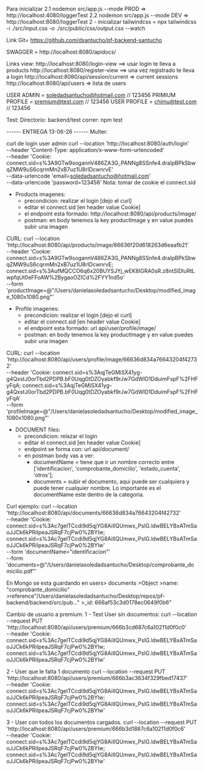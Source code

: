 Para inicializar 
2.1 nodemon src/app.js --mode PROD => http://localhost:4080/loggerTest
2.2 nodemon src/app.js --mode DEV  => http://localhost:8080/loggerTest
2 - inicializar tailwindcss = npx tailwindcss -i ./src/input.css -o ./src/public/css/output.css --watch


Link Git= https://github.com/dsantucho/pf-backend-santucho

SWAGGER = http://localhost:8080/apidocs/


Links view:
http://localhost:8080/login-view ==> usar login te lleva a products
http://localhost:8080/register-view ==> una vez registrado te lleva a login
http://localhost:8080/api/session/current => current sessions
http://localhost:8080/api/users => lista de users

USER ADMIN = soledadsantucho@hotmail.com // 123456
PRIMIUM PROFILE = premium@test.com // 123456
USER PROFILE = chimu@test.com // 123456

Test: 
Directorio: backend/test
correr: npm test

------ ENTREGA 13-06-26 ------
Multer:

curl de login user admin 
curl --location 'http://localhost:8080/auth/login' \
--header 'Content-Type: application/x-www-form-urlencoded' \
--header 'Cookie: connect.sid=s%3A9GTw9sogannV486ZA3G_PANNg8SSnfe4.draIpBPkSbwqZMW9uS6cqrmMn2xB7uz1U8rIDcwnrvE' \
--data-urlencode 'email=soledadsantucho@hotmail.com' \
--data-urlencode 'password=123456'
Nota: tomar de cookie el connect.sid


- Products imagenes:
    - precondicion: realizar el login [dejo el curl]
    - editar el connect.sid [en header value Cookie]
    - el endpoint esta formado: http://localhost:8080/api/products/image/<idProducto>
    - postman: en body tenemos la key productImage y en value puedes subir una imagen

CURL:
curl --location 'http://localhost:8080/api/products/image/66636f20d618263d6eaafb21' \
--header 'Cookie: connect.sid=s%3A9GTw9sogannV486ZA3G_PANNg8SSnfe4.draIpBPkSbwqZMW9uS6cqrmMn2xB7uz1U8rIDcwnrvE; connect.sid=s%3AufMQCCO6q6x20BUYSJYj_wEK8IGRA0sR.z8ntSlDluRtLwpfqUt0eFFoAW%2BygaoOZICd%2FYY1nd5o' \
--form 'productImage=@"/Users/danielasoledadsantucho/Desktop/modified_image_1080x1080.png"'


- Profile imagenes:
    - precondicion: realizar el login [dejo el curl]
    - editar el connect.sid [en header value Cookie]
    - el endpoint esta formado: url api/user/profile/image/<id de usuario valido>
    - postman: en body tenemos la key productImage y en value puedes subir una imagen

CURL:
curl --location 'http://localhost:8080/api/users/profile/image/66636d834a76643204f42732' \
--header 'Cookie: connect.sid=s%3AqjTeGMiSX41yg-g4QxstJ0orTbd2PDPB.bF0Uqg0tDZOyabkf9rJw7GdWlD1DduimFspF%2FHFyFqA; connect.sid=s%3AqjTeGMiSX41yg-g4QxstJ0orTbd2PDPB.bF0Uqg0tDZOyabkf9rJw7GdWlD1DduimFspF%2FHFyFqA' \
--form 'profileImage=@"/Users/danielasoledadsantucho/Desktop/modified_image_1080x1080.png"'


- DOCUMENT files:
    - precondicion: relazar el login
    - editar el connect.sid [en header value Cookie]
    - endpoint se forma con: url api/document/<id user valido>
    - en postman body vas a ver:
        - documentName = tiene que ir un nombre correcto entre ['identificacion', 'comprobante_domicilio', 'estado_cuenta', 'otros'];
        - documents = subir el documento, aqui puede ser cualquiera y puede tener cualquier nombre. Lo importante es el documentName este dentro de la categoria. 

Curl ejemplo:
curl --location 'http://localhost:8080/api/documents/66636d834a76643204f42732' \
--header 'Cookie: connect.sid=s%3Ac7gelTCcdi9d5qjYG8AiIIQUmwx_PsIG.ldwBELYBxATmSaoJJCk6kPRiIpeaJSRqF7cjPw0%2BYlw; connect.sid=s%3Ac7gelTCcdi9d5qjYG8AiIIQUmwx_PsIG.ldwBELYBxATmSaoJJCk6kPRiIpeaJSRqF7cjPw0%2BYlw' \
--form 'documentName="identificacion"' \
--form 'documents=@"/Users/danielasoledadsantucho/Desktop/comprobante_domicilio.pdf"'

En Mongo se esta guardando en users>
documents
    >Object
        >name: "comprobante_domicilio"
        >reference"/Users/danielasoledadsantucho/Desktop/repos/pf-backend/backend/src/pub…"
        >_id: 666af53c3d0178ec0649f0b6"

Cambio de usuario a premium: 
1 - Test User sin documentos: 
curl --location --request PUT 'http://localhost:8080/api/users/premium/666b3cd687c6a10211d0f0c0' \
--header 'Cookie: connect.sid=s%3Ac7gelTCcdi9d5qjYG8AiIIQUmwx_PsIG.ldwBELYBxATmSaoJJCk6kPRiIpeaJSRqF7cjPw0%2BYlw; connect.sid=s%3Ac7gelTCcdi9d5qjYG8AiIIQUmwx_PsIG.ldwBELYBxATmSaoJJCk6kPRiIpeaJSRqF7cjPw0%2BYlw'

2 - User que le falta 1 documento
curl --location --request PUT 'http://localhost:8080/api/users/premium/666b3ac3634f329fbed17437' \
--header 'Cookie: connect.sid=s%3Ac7gelTCcdi9d5qjYG8AiIIQUmwx_PsIG.ldwBELYBxATmSaoJJCk6kPRiIpeaJSRqF7cjPw0%2BYlw; connect.sid=s%3Ac7gelTCcdi9d5qjYG8AiIIQUmwx_PsIG.ldwBELYBxATmSaoJJCk6kPRiIpeaJSRqF7cjPw0%2BYlw'

3 - User con todos los documentos cargados. 
curl --location --request PUT 'http://localhost:8080/api/users/premium/666b3d1887c6a10211d0f0c6' \
--header 'Cookie: connect.sid=s%3Ac7gelTCcdi9d5qjYG8AiIIQUmwx_PsIG.ldwBELYBxATmSaoJJCk6kPRiIpeaJSRqF7cjPw0%2BYlw; connect.sid=s%3Ac7gelTCcdi9d5qjYG8AiIIQUmwx_PsIG.ldwBELYBxATmSaoJJCk6kPRiIpeaJSRqF7cjPw0%2BYlw'